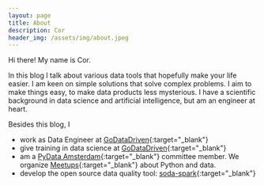 ```yaml
---
layout: page
title: About
description: Cor
header_img: /assets/img/about.jpeg
---
```


Hi there! My name is Cor.

In this blog I talk about various data tools that hopefully make your life
easier. I am keen on simple solutions that solve complex problems. I aim to make
things easy, to make data products less mysterious. I have a scientific
background in data science and artificial intelligence, but am an engineer at
heart.

Besides this blog, I
- work as Data Engineer at
  [GoDataDriven](https://godatadriven.com/){:target="_blank"}
- give training in data science at
  [GoDataDriven](https://godatadriven.com/){:target="_blank"}
- am a [PyData Amsterdam](https://amsterdam.pydata.org/){:target="_blank"}
  committee member. We organize
  [Meetups](https://www.meetup.com/PyData-NL/){:target="_blank"} about Python
  and data.
- develop the open source data quality tool:
  [soda-spark](https://github.com/sodadata/soda-spark){:target="_blank"}
